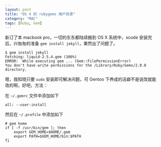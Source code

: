 ```yaml
---
layout: post
title: "OS X 的 rubygems 用户目录"
category: "MAC"
tags: [Ruby, Gem]
---
```


新订了本 macbook pro，一切的东东都陆续搬到 OS X 系统中，xcode 安装完后，兴匆匆的准备 `gem install jekyll`，果然出了问题了。

```
$ gem install jekyll
Fetching: liquid-2.5.4.gem (100%)
ERROR:  While executing gem ... (Gem::FilePermissionError)
You don't have write permissions for the /Library/Ruby/Gems/2.0.0 directory.
```

<!-- more -->

嗯，我知晓只要 `sudo` 安装即可解决问题，可 Gentoo 下养成的洁癖不是说改就能改的啊，好吧，方法：

在 `~/.gemrc` 文件中添加如下

    all: --user-install

然后在 `~/.profile` 中添加如下

```
# gem home
if [ -f /usr/bin/gem ]; then
    export GEM_HOME=$HOME/.gem
    export PATH=$GEM_HOME/bin:$PATH
fi
```
